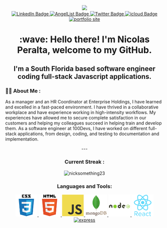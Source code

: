 <div id="header" align="center">
  <img src="https://media.giphy.com/media/QTfX9Ejfra3ZmNxh6B/giphy.gif" width="300"/>
  <div id="badges">
  <a href="https://www.linkedin.com/in/nickperalta/">
    <img src="https://img.shields.io/badge/LinkedIn-blue?style=for-the-badge&logo=linkedin&logoColor=white" alt="LinkedIn Badge"/>
  </a>
  <a href="https://angel.co/u/nicolas-peralta-2">
    <img src="https://img.shields.io/badge/AngelList-%23D4D4D4.svg?style=for-the-badge&logo=AngelList&logoColor=black" alt="AngelList Badge"/>
  </a>
  <a href="https://twitter.com/nicksomething23">
    <img src="https://img.shields.io/badge/Twitter-blue?style=for-the-badge&logo=twitter&logoColor=white" alt="Twitter Badge"/>
  </a>
  <a href="mailto:nicolasperalta27@icloud.com">
    <img src="https://img.shields.io/badge/iCloud-3693F3.svg?style=for-the-badge&logo=iCloud&logoColor=white" alt="icloud Badge"/>
  </a>
  <a href="https://nicolasperalta.netlify.app/">
   <img src="https://img.shields.io/badge/portfolio-430098.svg?style=for-the-badge&&logoColor=white" alt="portfolio site"/>
  </a>
<!--   <a href="https://docs.google.com/document/d/1QWuZfbzWBK6ZxBcE2LLw0HuVPFsQo2eD/edit?usp=sharing&ouid=117131303217651464947&rtpof=true&sd=true">
   <img src="https://img.shields.io/badge/Resume-%23FF0000.svg?style=for-the-badge&&logoColor=white" alt="resume"/>
  </a> -->
    
</div>
</div>

<h1 align="center">:wave:  Hello there! I'm Nicolas Peralta, welcome to my GitHub.</h1>
<h2 align="center">I'm a South Florida based software engineer coding full-stack Javascript applications.</h3>


### :man_technologist: About Me :


 As a manager and an HR Coordinator at Enterprise Holdings, I have learned and excelled in a fast-paced environment. I have thrived in a collaborative workplace and have experience working in high-intensity workflows. My experiences have allowed me to secure complete satisfaction in our customers and helping my colleagues succeed in helping train and develop them. As a software engineer at 100Devs, I have worked on different full-stack applications, from design, coding, and testing to documentation and implementation. 
<!--  
	My enthusiasm, passion for learning, and perseverance is some of what drives me to success. When I'm not working, you can catch me playing video games, going to the gym, or tinkering with my computer. It's about enjoying the little things, right? -->


<div align="center">
 ---

### Current Streak :
<p><img align="center" src="https://github-readme-streak-stats.herokuapp.com/?user=nicksomething23&theme=dark" alt="nicksomething23" /></p>
</div>
<h3 align="center">Languages and Tools:</h3>
<p align="center"> <a href="https://www.w3schools.com/css/" target="_blank"> <img src="https://raw.githubusercontent.com/devicons/devicon/master/icons/css3/css3-original-wordmark.svg" alt="css3" width="70" height="70"/> </a> <a href="https://www.w3.org/html/" target="_blank"> <img src="https://raw.githubusercontent.com/devicons/devicon/master/icons/html5/html5-original-wordmark.svg" alt="html5" width="70" height="70"/> </a> <a href="https://developer.mozilla.org/en-US/docs/Web/JavaScript" target="_blank"> <img src="https://raw.githubusercontent.com/devicons/devicon/master/icons/javascript/javascript-original.svg" alt="javascript" width="70" height="70"/> </a> <a href="https://www.mongodb.com/" target="_blank"> <img src="https://raw.githubusercontent.com/devicons/devicon/master/icons/mongodb/mongodb-original-wordmark.svg" alt="mongodb" width="70" height="70"/> </a> <a href="https://nodejs.org" target="_blank"> <img src="https://raw.githubusercontent.com/devicons/devicon/master/icons/nodejs/nodejs-original-wordmark.svg" alt="nodejs" width="70" height="70"/> </a> <a href="https://reactjs.org/" target="_blank"> <img src="https://raw.githubusercontent.com/devicons/devicon/master/icons/react/react-original-wordmark.svg" alt="react" width="70" height="70"/> </a> <a href="https://expressjs.com" target="_blank"> <img src="https://img.shields.io/badge/express.js-%23404d59.svg?style=for-the-badge&logo=express&logoColor=%2361DAFB" alt="express" width="100" height="50"/> </a> </p>
<!---
nicksomething23/nicksomething23 is a ✨ special ✨ repository because its `README.md` (this file) appears on your GitHub profile.
You can click the Preview link to take a look at your changes.
--->
